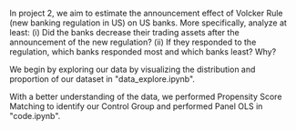 In project 2, we aim to estimate the announcement effect of Volcker Rule (new banking regulation 
in US) on US banks. More specifically, analyze at least:
(i) Did the banks decrease their trading assets after the announcement of the new regulation?
(ii) If they responded to the regulation, which banks responded most and which banks least? 
Why?

We begin by exploring our data by visualizing the distribution and proportion of our dataset in "data_explore.ipynb".

With a better understanding of the data, we performed Propensity Score Matching to identify our Control Group and performed Panel OLS in "code.ipynb".